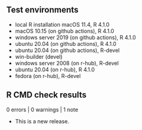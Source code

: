 ## Test environments
* local R installation macOS 11.4, R 4.1.0
* macOS 10.15 (on github actions), R 4.1.0
* windows server 2019 (on github actions), R 4.1.0
* ubuntu 20.04 (on github actions), R 4.1.0
* ubuntu 20.04 (on github actions), R-devel
* win-builder (devel)
* windows server 2008 (on r-hub), R-devel
* ubuntu 20.04 (on r-hub), R 4.1.0
* fedora (on r-hub), R-devel

## R CMD check results

0 errors | 0 warnings | 1 note

* This is a new release.
